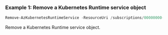 ### Example 1: Remove a Kubernetes Runtime service object
```powershell
Remove-AzKubernetesRuntimeService -ResourceUri /subscriptions/00000000-1111-2222-3333-444444444444/resourceGroups/example/providers/Microsoft.Kubernetes/connectedClusters/cluster1
```

Remove a Kubernetes Runtime service object.


